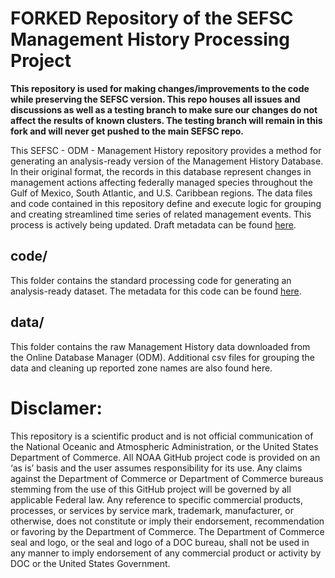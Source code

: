 # FORKED Repository of the SEFSC Management History Processing Project

**This repository is used for making changes/improvements to the code while preserving the SEFSC version. This repo houses all issues and discussions as well as a testing branch to make sure our changes do not affect the results of known clusters. The testing branch will remain in this fork and will never get pushed to the main SEFSC repo.**

This SEFSC - ODM - Management History repository provides a method for generating an analysis-ready version of the Management History Database. In their original format, the records in this database represent changes in management actions affecting federally managed species throughout the Gulf of Mexico, South Atlantic, and U.S. Caribbean regions. The data files and code contained in this repository define and execute logic for grouping and creating streamlined time series of related management events. This process is actively being updated. Draft metadata can be found [here](https://docs.google.com/document/d/1P229OLxEG_iIS31VEbKlKiW2jmiFPKfn5N9Vr9xG4dM/edit#heading=h.gjdgxs).

## code/
This folder contains the standard processing code for generating an analysis-ready dataset. The metadata for this code can be found [here](https://docs.google.com/document/d/1FXv0kkcQRFgHativf3xW3v7-eQLyTDvb/edit#).

## data/
This folder contains the raw Management History data downloaded from the Online Database Manager (ODM). Additional csv files for grouping the data and cleaning up reported zone names are also found here.

# Disclamer:
This repository is a scientific product and is not official communication of the National Oceanic and Atmospheric Administration, or the United States Department of Commerce. All NOAA GitHub project code is provided on an ‘as is’ basis and the user assumes responsibility for its use. Any claims against the Department of Commerce or Department of Commerce bureaus stemming from the use of this GitHub project will be governed by all applicable Federal law. Any reference to specific commercial products, processes, or services by service mark, trademark, manufacturer, or otherwise, does not constitute or imply their endorsement, recommendation or favoring by the Department of Commerce. The Department of Commerce seal and logo, or the seal and logo of a DOC bureau, shall not be used in any manner to imply endorsement of any commercial product or activity by DOC or the United States Government.
